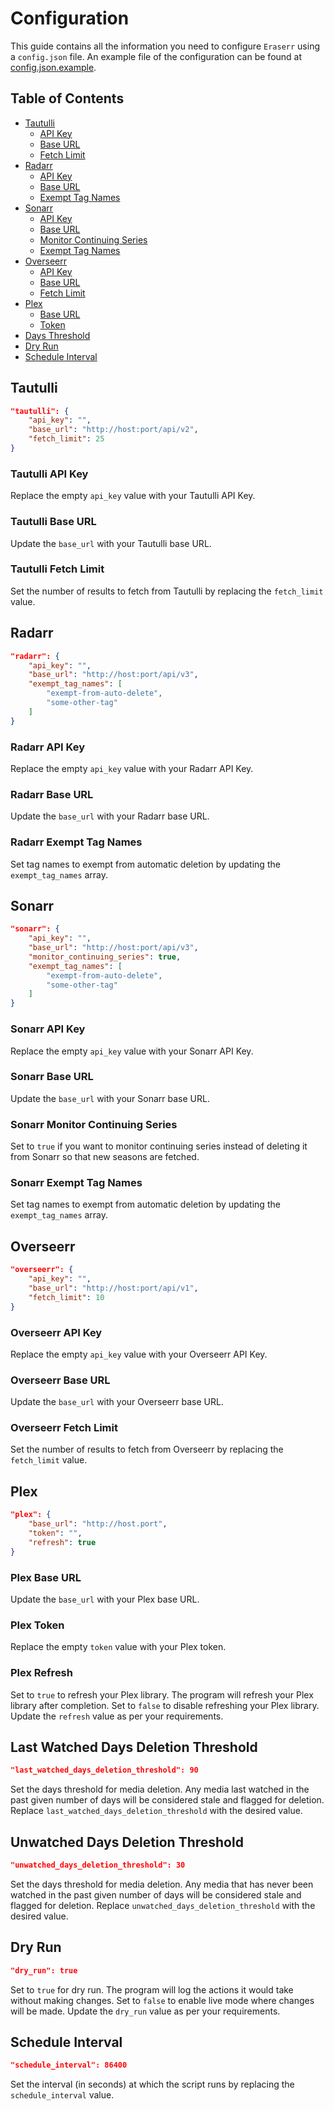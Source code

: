 # Configuration
This guide contains all the information you need to configure `Eraserr` using a `config.json` file. An example file of the configuration can be found at [config.json.example](config.example.json).

## Table of Contents
- [Tautulli](#tautulli)
  - [API Key](#tautulli-api-key)
  - [Base URL](#tautulli-base-url)
  - [Fetch Limit](#tautulli-fetch-limit)
- [Radarr](#radarr)
  - [API Key](#radarr-api-key)
  - [Base URL](#radarr-base-url)
  - [Exempt Tag Names](#radarr-exempt-tag-names)
- [Sonarr](#sonarr)
  - [API Key](#sonarr-api-key)
  - [Base URL](#sonarr-base-url)
  - [Monitor Continuing Series](#sonarr-monitor-continuing-series)
  - [Exempt Tag Names](#sonarr-exempt-tag-names)
- [Overseerr](#overseerr)
  - [API Key](#overseerr-api-key)
  - [Base URL](#overseerr-base-url)
  - [Fetch Limit](#overseerr-fetch-limit)
- [Plex](#plex)
  - [Base URL](#plex-base-url)
  - [Token](#plex-token)
- [Days Threshold](#days-threshold)
- [Dry Run](#dry-run)
- [Schedule Interval](#schedule-interval)

## Tautulli

```json
"tautulli": {
    "api_key": "",
    "base_url": "http://host:port/api/v2",
    "fetch_limit": 25
}
```

### Tautulli API Key
Replace the empty `api_key` value with your Tautulli API Key.

### Tautulli Base URL
Update the `base_url` with your Tautulli base URL.

### Tautulli Fetch Limit
Set the number of results to fetch from Tautulli by replacing the `fetch_limit` value.

## Radarr

```json
"radarr": {
    "api_key": "",
    "base_url": "http://host:port/api/v3",
    "exempt_tag_names": [
        "exempt-from-auto-delete",
        "some-other-tag"
    ]
}
```

### Radarr API Key
Replace the empty `api_key` value with your Radarr API Key.

### Radarr Base URL
Update the `base_url` with your Radarr base URL.

### Radarr Exempt Tag Names
Set tag names to exempt from automatic deletion by updating the `exempt_tag_names` array.

## Sonarr

```json
"sonarr": {
    "api_key": "",
    "base_url": "http://host:port/api/v3",
    "monitor_continuing_series": true,
    "exempt_tag_names": [
        "exempt-from-auto-delete",
        "some-other-tag"
    ]
}
```

### Sonarr API Key
Replace the empty `api_key` value with your Sonarr API Key.

### Sonarr Base URL
Update the `base_url` with your Sonarr base URL.

### Sonarr Monitor Continuing Series
Set to `true` if you want to monitor continuing series instead of deleting it from Sonarr so that new seasons are fetched.

### Sonarr Exempt Tag Names
Set tag names to exempt from automatic deletion by updating the `exempt_tag_names` array.

## Overseerr

```json
"overseerr": {
    "api_key": "",
    "base_url": "http://host:port/api/v1",
    "fetch_limit": 10
}
```

### Overseerr API Key
Replace the empty `api_key` value with your Overseerr API Key.

### Overseerr Base URL
Update the `base_url` with your Overseerr base URL.

### Overseerr Fetch Limit
Set the number of results to fetch from Overseerr by replacing the `fetch_limit` value.

## Plex

```json
"plex": {
    "base_url": "http://host.port",
    "token": "",
    "refresh": true
}
```

### Plex Base URL
Update the `base_url` with your Plex base URL.

### Plex Token
Replace the empty `token` value with your Plex token.

### Plex Refresh
Set to `true` to refresh your Plex library. The program will refresh your Plex library after completion. Set to `false` to disable refreshing your Plex library. Update the `refresh` value as per your requirements.

## Last Watched Days Deletion Threshold

```json
"last_watched_days_deletion_threshold": 90
```

Set the days threshold for media deletion. Any media last watched in the past given number of days will be considered stale and flagged for deletion. Replace `last_watched_days_deletion_threshold` with the desired value.

## Unwatched Days Deletion Threshold

```json
"unwatched_days_deletion_threshold": 30
```

Set the days threshold for media deletion. Any media that has never been watched in the past given number of days will be considered stale and flagged for deletion. Replace `unwatched_days_deletion_threshold` with the desired value.

## Dry Run

```json
"dry_run": true
```

Set to `true` for dry run. The program will log the actions it would take without making changes. Set to `false` to enable live mode where changes will be made. Update the `dry_run` value as per your requirements.

## Schedule Interval

```json
"schedule_interval": 86400
```

Set the interval (in seconds) at which the script runs by replacing the `schedule_interval` value.
